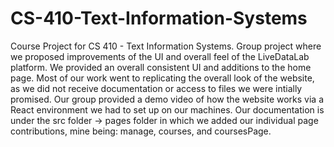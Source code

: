# CS-410-Text-Information-Systems
Course Project for CS 410 - Text Information Systems.
Group project where we proposed improvements of the UI and overall feel of the LiveDataLab platform. We provided an overall consistent UI and additions to the home page. Most of our work went to replicating the overall look of the website, as we did not receive documentation or access to files we were intially promised.
Our group provided a demo video of how the website works via a React environment we had to set up on our machines. Our documentation is under the src folder -> pages folder in which we added our individual page contributions, mine being: manage, courses, and coursesPage.
